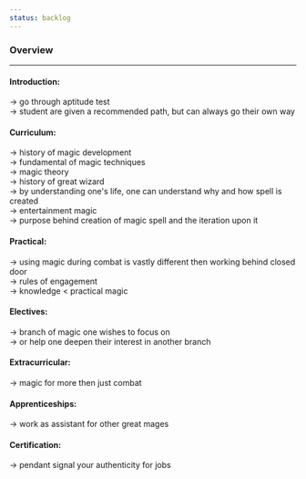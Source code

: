 ```yaml
---
status: backlog
---
```

### Overview  
___  
  
#### Introduction:  
-> go through aptitude test  
-> student are given a recommended path, but can always go their own way  
#### Curriculum:  
-> history of magic development  
-> fundamental of magic techniques  
-> magic theory  
-> history of great wizard  
-> by understanding one's life, one can understand why and how spell is created  
-> entertainment magic  
-> purpose behind creation of magic spell and the iteration upon it  
#### Practical:  
-> using magic during combat is vastly different then working behind closed door  
-> rules of engagement  
-> knowledge < practical magic  
#### Electives:  
-> branch of magic one wishes to focus on  
-> or help one deepen their interest in another branch  
#### Extracurricular:  
-> magic for more then just combat  
#### Apprenticeships:  
-> work as assistant for other great mages  
#### Certification:  
-> pendant signal your authenticity for jobs